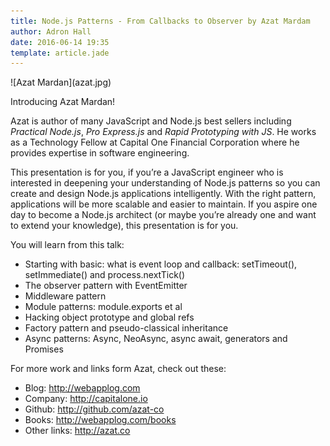 ```yaml
---
title: Node.js Patterns - From Callbacks to Observer by Azat Mardam
author: Adron Hall
date: 2016-06-14 19:35
template: article.jade
---
```

<div class="image float-right">
    ![Azat Mardan](azat.jpg)
</div>

Introducing Azat Mardan!

Azat is author of many JavaScript and Node.js best sellers including *Practical Node.js*, *Pro Express.js* and *Rapid Prototyping with JS*. He works as a Technology Fellow at Capital One Financial Corporation where he provides expertise in software engineering.

<span class="more"></span>

This presentation is for you, if you’re a JavaScript engineer who is interested in deepening your understanding of Node.js patterns so you can create and design Node.js applications intelligently. With the right pattern, applications will be more scalable and easier to maintain. If you aspire one day to become a Node.js architect (or maybe you’re already one and want to extend your knowledge), this presentation is for you.

You will learn from this talk:
* Starting with basic: what is event loop and callback: setTimeout(), setImmediate() and process.nextTick()
* The observer pattern with EventEmitter
* Middleware pattern
* Module patterns: module.exports et al
* Hacking object prototype and global refs
* Factory pattern and pseudo-classical inheritance
* Async patterns: Async, NeoAsync, async await, generators and Promises

For more work and links form Azat, check out these:

* Blog: http://webapplog.com
* Company: http://capitalone.io
* Github: http://github.com/azat-co
* Books: http://webapplog.com/books
* Other links: http://azat.co